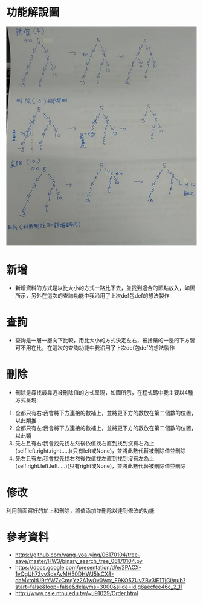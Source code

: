 # 功能解說圖
![image](https://github.com/yang-yoa-ying/06170104/blob/master/HW2picture/1574428407960.jpg)
# 新增
* 新增資料的方式是以比大小的方式一路比下去，並找到適合的節點放入，如圖所示，另外在這次的查詢功能中我沿用了上次def包def的想法製作
# 查詢
* 查詢是一層一層向下比較，用比大小的方式決定左右，被捨棄的一邊的下方皆可不用在比，在這次的查詢功能中我沿用了上次def包def的想法製作
# 刪除
* 刪除是尋找最靠近被刪除值的方式呈現，如圖所示，在程式碼中我主要以4種方式呈現:
1. 全都只有右:我會將下方連接的數補上，並將更下方的數放在第二個數的位置，以此類推
2. 全都只有左:我會將下方連接的數補上，並將更下方的數放在第二個數的位置，以此類
3. 先左且有右:我會找先找左然後依值找右直到找到沒有右為止(self.left.right.right.....)(只有left或None)，並將此數代替被刪除值並刪除
4. 先右且有左:我會找先找右然後依值找左直到找到沒有左為止(self.right.left.left.....)(只有right或None)，並將此數代替被刪除值並刪除
# 修改
利用前面寫好的加上和刪除，將值添加並刪除以達到修改的功能
# 參考資料
* https://github.com/yang-yoa-ying/06170104/tree-save/master/HW3/binary_search_tree_06170104.py
* https://docs.google.com/presentation/d/e/2PACX-1vQgUh73yvSdxAvMH50DHWJ5lsCX8-daMxtoltU9rYW7xCmqYz2A1wOv0Vcx_F9KO5ZUvZBv3IF1TjGi/pub?start=false&loop=false&delayms=3000&slide=id.g6aecfee46c_2_11
* http://www.csie.ntnu.edu.tw/~u91029/Order.html
